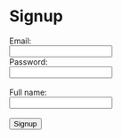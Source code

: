 <script>
    function signup() {
        var email = document.getElementById('email').value;
        var password = document.getElementById('password').value;
        var name = document.getElementById('name').value;
        const url = "https://music.nighthawkcoders.tk/api/person/post?email=" + email + '&' + "password=" + password + '&' + "name=" + name + '&' + "dob=00-00-0000&height=1&weight=1";
        const requestOptions = {
            method: 'POST',
            mode: 'cors', // no-cors, *cors, same-origin
            cache: 'no-cache', // *default, no-cache, reload, force-cache, only-if-cached
            credentials: 'include', // include, *same-origin, omit
            // headers: {
            //     "content-type": "application/json",
            // },
        };
        fetch(url, requestOptions).then((res) => {
            if (res.status == 200) {
                window.location.replace("/authenticate");
            } else {
                document.getElementById('message').innerHTML = "Error: " + res.status;
            }
        });
    }
</script>
<h1>Signup</h1>
<label for="email">Email:</label><br>
<input type="text" id="email" name="email"><br>
<label for="password">Password:</label><br>
<input type="text" id="password" name="password"><br><br>
<label for="name">Full name:</label><br>
<input type="text" id="name" name="name"><br><br>
<input type="submit" value="Signup" onclick="signup()">
<p id="message"></p>